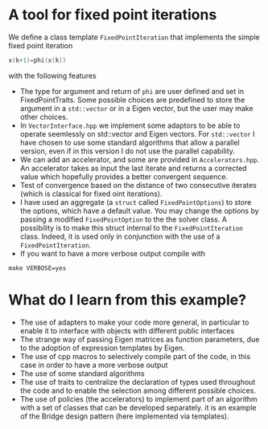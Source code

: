 # A tool for fixed point iterations #

We define a class template `FixedPointIteration` that implements the simple fixed point iteration 

``` C++
x(k+1)=phi(x(k)) 
```
with the following features

* The type for argument and return of `phi` are user defined and set in FixedPointTraits. Some
  possible choices are predefined to store the argument in a
  `std::vector` or in a Eigen vector, but the user may make other choices.
* In `VectorInterface.hpp` we implement some adaptors to be able to operate seemlessly on std::vector and Eigen vectors. For `std::vector` I have chosen
to use some standard algorithms that allow a parallel version, even if in this version I do not use the parallel capability.
* We can add an accelerator, and some are provided in `Accelerators.hpp`. 
    An accelerator takes as input the last iterate and returns a corrected value which hopefully
    provides a better convergent sequence.
* Test of convergence based on the distance of two consecutive iterates (which is classical for fixed oint iterations).
* I have used an aggregate (a `struct` called `FixedPointOptions`) to store the options, which have a default value. You may change the options by passing a modified
`FixedPointOption` to the the solver class. A possibility is to make this struct internal to the `FixedPointIteration` class. Indeed, it is used only in conjunction with the use of a `FixedPointIteration`.  
* If you want to have a more verbose output compile with

```
make VERBOSE=yes
```

# What do I learn from this example? #

- The use of adapters to make your code more general, in particular to enable it to interface with objects with different public interfaces
- The strange way of passing Eigen matrices as function parameters, due to the adoption of expression templates by Eigen.
- The use of cpp macros to selectively compile part of the code, in this case in order to have a more verbose output
- The use of some standard algorithms
- The use of traits to centralize the declaration of types used throughout the code and to enable the selection among different possible choices.
- The use of policies (the accelerators) to implement part of an algorithm with a set of classes that can be developed separately. it is an example of the Bridge design pattern (here implemented via templates).

